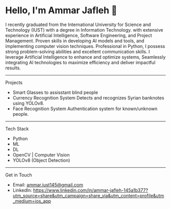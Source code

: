 # Hello, I'm Ammar Jafleh 👋

I recently graduated from the International University for Science and Technology (IUST) with a degree in Information Technology. with extensive experience in Artificial Intelligence, Software Engineering,
and Project Management. Proven skills in developing AI models and tools, and
implementing computer vision techniques. Professional in Python, I possess strong problem-solving abilities
and excellent communication skills. I leverage Artificial Intelligence to enhance and optimize systems,
Seamlessly integrating AI technologies to maximize efficiency and deliver impactful results.

---

Projects
- Smart Glasses to assisstant blind people
- Currency Recognition System  Detects and recognizes Syrian banknotes using YOLOv8.  
- Face Recognition System  Authentication system for known/unknown people.
  
---

Tech Stack
- Python 
- ML
- DL
- OpenCV | Computer Vision  
- YOLOv8 (Object Detection)  
  

---

Get in Touch  
- Email: ammar.iust145@gmail.com  
- LinkedIn: https://www.linkedin.com/in/ammar-jafleh-145a1b377?utm_source=share&utm_campaign=share_via&utm_content=profile&utm_medium=ios_app  
